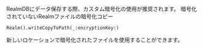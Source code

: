 
RealmDBにデータ保存する際、カスタム暗号化の使用が推奨されます。
暗号化されていないRealmファイルの暗号化コピー 

    Realm().writeCopyToPath(_:encryptionKey:)

新しいロケーションで暗号化されたファイルを使用することができます。
